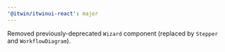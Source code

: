 ```yaml
---
'@itwin/itwinui-react': major
---
```


Removed previously-deprecated `Wizard` component (replaced by `Stepper` and `WorkflowDiagram`).
